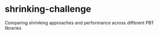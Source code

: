 # shrinking-challenge
Comparing shrinking approaches and performance across different PBT libraries
